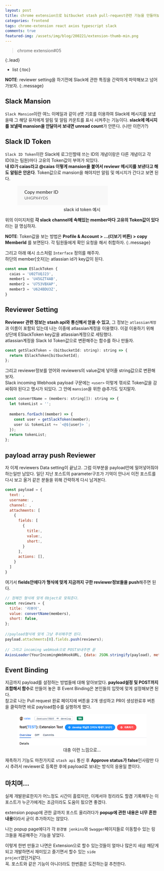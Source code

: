 ```yaml
---
layout: post
title: chrome extension으로 bitbucket stash pull-request관련 기능을 만들어보자#5
categories: frontend
tags: chrome-extension react axios typescript slack
comments: true
featured-img: /assets/img/blog/200221/extension-thumb-min.png
---
```


> chrome extension#05

{:.lead}
* list
{:toc}

**NOTE**: reviewer setting을 하기전에 Slack에 관한 특징을 간략하게 파악해보고 넘어가보자.
{:.message}


## Slack Mansion
<code>Slack Mansion</code>이란 여느 이메일과 같이 <code>@</code>앳 기호를 이용하여 Slack에 메시지를 보냈을때 그 해당 유저에게 알림 및 알림 카운트를 표시 시켜주는 기능이다. **slack에 메시지를 보낼때 mansion을 안달아서 보내면 unread count**가 안뜬다. (나만 이런가?)

## Slack ID Token
<code>Slack ID Token</code>이란 Slack에 로그인할때 쓰는 ID의 개념이랑은 다른 개념이고 각 ID(또는 팀원)마다 고유의 Token값이 부여가 되있다.  
**내 ID가 caias라고 @caias 이렇게 mansion을 붙여서 reviewr 메시지를 보낸다고 해도 알림은 안온다**. Token값으로 mansion을 해야지만 알림 및 메시지가 간다고 보면 된다.

<figure>
  <img alt="slack message" src="/assets/img/blog/200221/slackid-min.png" />
  <figcaption align="center">slack id token 예시</figcaption>
</figure>  
  
위의 이미지처럼 **각 slack channel에 속해있는 member마다 고유의 Token값이 있다**라는 걸 명심하자.  
  
**NOTE**: Token값을 보는 방법은 **Profile & Account > ...(더보기 버튼) > copy MemberId** 를 보면된다.  각 팀원들에게 확인 요청을 해서 취합하자.
{:.message}
  
그리고 아래 예시 소스처럼 <code>Interface</code> 정의를 해주자.  
하단의 member[숫자]는 atlassian id가 key값이 된다.
  
~~~js
const enum ESlackToken {
  caias = 'U02TUQJ23',
  member1 = 'U45GZT4AB',
  member2 = 'U753VBXAP',
  member3 = 'U624BDU3Z',
}
~~~

## Reviewer Setting
**Reviewer 관련 정보는 stash api와 통신해서 얻을 수 있고**, 그 정보는 <code>atlassian계정</code>과 이름이 포함되 있는데 나는 이중에 atlassian계정을 이용했다. 이걸 이용하기 위해 상단에 ESlackToken key값을 atlassian계정으로 세팅했다.  
atlassian계정을 Slack Id Token값으로 변환해주는 함수를 하나 만들자.
  
~~~js
const getSlackToken = (bitbucketId: string): string => {
  return ESlackToken[bitbucketId];
};
~~~
  
그리고 reviewer정보를 얻어와 reviewers의 value값에 넣어줄 string값으로 변환해보자.  
Slack incoming Webhook payload 구문에는 `<user>` 이렇게 꺾쇠로 Token값을 감싸줘야 된다고 명시가 되있다. 그 안에 <code>mansion</code>을 위한 @추가도 잊지말자.
  
~~~js
const convertName = (members: string[]): string => {
  let tokenList = '';

  members.forEach((member) => {
    const user = getSlackToken(member);
    user && tokenList += `<@${user}> `;
  });
  return tokenList;
};
~~~

## payload array push Reviewer
자 이제 reviewers Data setting이 끝났고. 그럼 이부분을 payload안에 밀어넣어줘야 하는일만 남았다. 일단 지난 포스트의 parameter구조가 기억이 안나서 이전 포스트를 다시 보고 올거 같은 분들을 위해 간략하게 다시 남겨본다.  
~~~js
const payload = {
  text: ,
  username: ,
  channel: ,
  attachments: [
    {
      fields: [
        {
          title:,
          value:,
          short:,
        }
      ],
      actions: [],
    }
  ]
}
~~~

여기서 **fields안에다가 형식에 맞게 지금까지 구한 reviewer정보들을 push**해주면 된다.
  
~~~js
// 정해진 형식에 맞게 Object로 맞춰준다.
const reviewrs = {
  title: '리뷰어',
  value: convertName(members),
  short: false,
};

//payload형식에 맞게 그냥 푸쉬해주면 된다.
payload.attachments[0].fields.push(reviewrs);

// 그리고 incoming webHook으로 POST보내주면 끝
AxiosLoader(YourIncomingWebHookURL, {data: JSON.stringify(payload), method: 'post'});
~~~

## Event Binding
지금까지 payload를 설정하는 방법들에 대해 알아보았다. **payload설정 및 POST까지 조합해서 함수**로 만들어 놓은 후 Event Binding은 본인들의 입맛에 맞게 설정해보면 된다.  
참고로 나는 Pull request 완료 페이지에 버튼을 2개 생성하고 PR이 생성완료후 버튼을 클릭하면 바로 payload함수를 실행하게 했다.  

<figure>
  <img alt="slack message" src="/assets/img/blog/200221/pr-complete-min.png" />
  <figcaption align="center">대충 이런 느낌으로...</figcaption>
</figure>  
  
재촉하기 기능도 마찬가지로 <code>stash api</code> 통신 후 **Approve status가 false**인사람만 다시 추려서 reviewer로 등록한 후에 payload로 보내는 방식의 응용일 뿐이다.

## 마치며...
실제 개발완료한지가 어느정도 시간이 흘렀지만, 이제서야 정리라도 할겸 기록해두는 이 포스트가 누군가에게는 조금이라도 도움이 됬으면 좋겠다.  

extension popup에 관한 글까지 포스트 올리려다가 **popup에 관한 내용은 너무 흔한 내용**이라서 굳이 추가하지는 않았다.  

나는 popup page에다가 각 <code>환경별 jenkins</code>와 <code>Swagger</code>페이지들로 이동할수 있는 링크들을 제공해주는 기능을 넣었다.  

이렇게 한번 만들고 나면은 Extension으로 할수 있는것들이 얼마나 많은지 새삼 깨닫게 되고 개발하면서 재미있고 즐기면서 할수 있는 <code>side project</code>였던거같다.  
꼭. 포스트와 같은 기능이 아니더라도 한번쯤은 도전하는걸 추천한다.